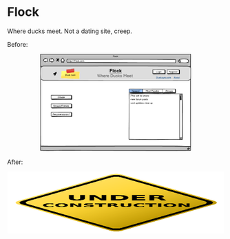 Flock
=========

Where ducks meet. Not a dating site, creep.

Before:

<p align="center">
  <img src="before_front_page.png" width="350"/>
</p>



After:

<p align="center">
  <img src="under_construction.png" width="100%" height="144">
</p>
